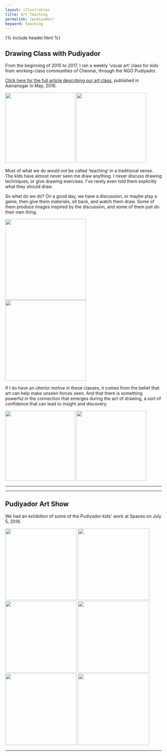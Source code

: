 ```yaml
---
layout: illustration
title: Art Teaching
permalink: /pudiyador/
keyword: teaching
---
```


{% include header.html %}

## Drawing Class with Pudiyador

From the beginning of 2015 to 2017,  I ran a weekly ‘visual art’ class for kids from working-class communities of Chennai, through the NGO Pudiyador.


<a href="https://aainanagar.com/2016/05/13/working-on-art-with-working-class-children/
">Click here for the full article describing our art class</a>,  published in Aainanagar in May, 2016.



<div class="flex-container">
 <img src="../images/pudiyador/pudiyador1.jpg" class="shrinkToFit" height="225">

 <img src="../images/pudiyador/pudiyador2.jpg" class="shrinkToFit" height="225">
</div>



Most of what we do would not be called ‘teaching’ in a traditional sense.  The kids have almost never seen me draw anything. I never discuss drawing techniques, or give drawing exercises.  I’ve rarely even told them explicitly what they should draw.

So what do we do?  On a good day, we have a discussion, or maybe play a game, then give them materials, sit back, and watch them draw.  Some of them produce images inspired by the discussion, and some of them just do their own thing.




<div class="flex-container">
 <img src="../images/pudiyador/pudiyador3.jpg" class="shrinkToFit" height="260">

 <img src="../images/pudiyador/pudiyador4.jpg" class="shrinkToFit" height="260">
</div>





If I do have an ulterior motive in these classes, it comes from the belief that art can help make unseen forces seen.  And that there is something powerful in the connection that emerges during the act of drawing, a sort of confidence that can lead to insight and discovery.



<div class="flex-container">
 <img src="../images/pudiyador/pudiyador5.jpg" class="shrinkToFit" height="225">

 <img src="../images/pudiyador/pudiyador6.jpg" class="shrinkToFit" height="225">
</div>






<hr>
<hr>

## Pudiyador Art Show

We  had an exhibition of some of the Pudiyador kids' work at Spaces on July 5, 2016.


<div class="flex-container">
 <img src="../images/pudiyador/artshow1.jpg" class="shrinkToFit" height="230">
 <img src="../images/pudiyador/artshow2.jpg" class="shrinkToFit" height="230">
 <img src="../images/pudiyador/artshow3.jpg" class="shrinkToFit" height="230">
 <img src="../images/pudiyador/artshow4.jpg" class="shrinkToFit" height="230">
 <img src="../images/pudiyador/artshow5.jpg" class="shrinkToFit" height="230">
 <img src="../images/pudiyador/artshow6.jpg" class="shrinkToFit" height="230">
</div>


<hr>

